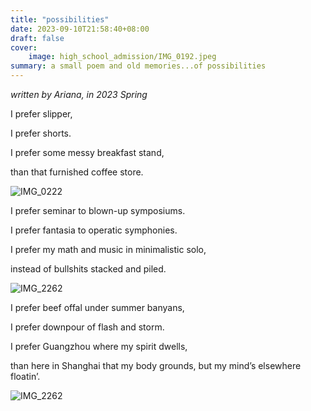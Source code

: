```yaml
---
title: "possibilities"
date: 2023-09-10T21:58:40+08:00
draft: false
cover:
    image: high_school_admission/IMG_0192.jpeg
summary: a small poem and old memories...of possibilities
---
```


*written by Ariana, in 2023 Spring*

I prefer slipper,

I prefer shorts.

I prefer some messy breakfast stand,

than that furnished coffee store.

![IMG_0222](/high_school_admission/IMG_0222.jpeg)

I prefer seminar to blown-up symposiums.

I prefer fantasia to operatic symphonies.

I prefer my math and music in minimalistic solo,

instead of bullshits stacked and piled.

![IMG_2262](/high_school_admission/IMG_2262.jpeg)

I prefer beef offal under summer banyans,

I prefer downpour of flash and storm.

I prefer Guangzhou where my spirit dwells,

than here in Shanghai that my body grounds, but my mind’s elsewhere floatin’.

![IMG_2262](/high_school_admission/IMG_3505.jpeg)
